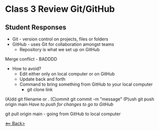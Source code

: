 # Class 3 Review Git/GitHub

## Student Responses

- Git - version control on projects, files or folders
- GitHub - uses Git for collaboration amongst teams
    - Repository is what we set up on GitHub

Merge conflict - BADDDD
- How to avoid?
    - Edit either only on local computer or on GitHub
    - Update back and forth
    - Command to bring something from GitHub to your local computer
        - git clone link

(A)dd git filename or .
(C)ommit git commit -m "message"
(P)ush git push origin main
    *Have to push for changes to go to GitHub*

git pull origin main - going from GitHub to local computer

[<== Back>](README.md)
